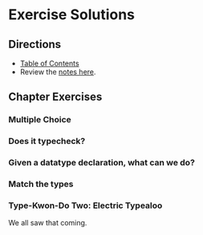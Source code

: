 # Exercise Solutions

## Directions

* [Table of Contents](../../../README.md)
* Review the [notes here](../README.md).


## Chapter Exercises

### Multiple Choice

### Does it typecheck?

### Given a datatype declaration, what can we do?

### Match the types

### Type-Kwon-Do Two: Electric Typealoo

We all saw that coming.
